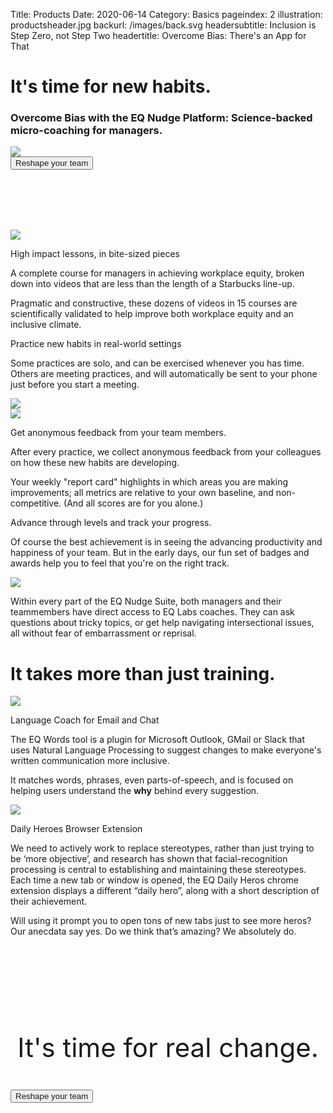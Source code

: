 Title: Products
Date: 2020-06-14
Category: Basics
pageindex: 2
illustration: productsheader.jpg
backurl: /images/back.svg
headersubtitle: Inclusion is Step Zero, not Step Two
headertitle: Overcome Bias: There's an App for That

<a name="nudge"></a>
<div class="row mt-4 mb-5 align-items-end">
    <div class="col-lg-4"><h1 class="main-title">It's time for new habits.</h1></div>
    <div class="offset-lg-2 col-lg-6"><h3>Overcome Bias with the EQ Nudge Platform: Science-backed micro-coaching for managers.</h3></div>
</div>

<div class="row">
<img src="/images/eqsuite.webp"/>
</div>

<div class="row mt-5 mb-5">
    <div class="col">
        <div class="form-group text-center">
            <button class="orange-button" data-toggle="modal" data-target="#exampleModalCenter" style="float: none; margin-left: 0;">
                <a>Reshape your team</a>
            </button>
        </div>
    </div>
</div>

<div class="row" style="padding-top: 6rem;">
    <div class="offset-lg-2 col-lg-4">
        <img src="/images/lessons-screenshots_430w.webp"/>
    </div>  
    <div class="col-lg-4 mt-5">
        <p class="tertiary-title">High impact lessons, in bite-sized pieces</p>
        <p>A complete course for managers in achieving workplace equity, broken down into videos that are less than the length of a Starbucks line-up.</p>
        <p>Pragmatic and constructive, these dozens of videos in 15 courses are scientifically validated to help improve both workplace equity and an inclusive climate.</p>
    </div>
</div>

<div class="row align-items-center">
    <div class="offset-lg-2 col-lg-4">
        <p class="tertiary-title">Practice new habits in real-world settings</p>
        <p>Some practices are solo, and can be exercised whenever you has time. Others are meeting practices, and will automatically be sent to your phone just before you start a meeting. </p>
    </div>
    <div class="col-lg-4">
        <img src="/images/practices-screenshots_430w.webp"/>
    </div>  
</div>

<div class="row" >
    <div class="offset-lg-2 col-lg-4">
        <img src="/images/feedback-screenshot_360w.webp"/>
    </div>  
    <div class="col-lg-4 mt-5">
        <p class="tertiary-title">Get anonymous feedback from your team members.</p>
        <p>After every practice, we collect anonymous feedback from your colleagues on how these new habits are developing.</p>
        <p>Your weekly "report card" highlights in which areas you are making improvements; all metrics are relative to your own baseline, and non-competitive. (And all scores are for you alone.)</p>
    </div>
</div>

<div class="row align-items-center">
    <div class="offset-lg-2 col-lg-4">
        <p class="tertiary-title">Advance through levels and track your progress.</p>
        <p>Of course the best achievement is in seeing the advancing productivity and happiness of your team. But in the early days, our fun set of badges and awards help you to feel that you're on the right track.</p>
    </div>
    <div class="col-lg-4">
        <img src="/images/progress-screenshots_430w.webp"/>
    </div>  
</div>


Within every part of the EQ Nudge Suite, both managers and their teammembers have direct access to EQ Labs coaches. They can ask questions about tricky topics, or get help navigating intersectional issues, all without fear of embarrassment or reprisal.

<div class="row mt-5">
<div class="col-lg-5">
    <h1 class="main-title">It takes more than just training.</h1>
    </div>
</div>

<a name="words"> </a>
<div class="row align-items-center">
    <div class="col-lg-6 text-center">
        <img src="/images/macbookpro-eqword_650w.webp"/>
    </div>
    <div class="col-lg-6">
        <p class="tertiary-title">Language Coach for Email and Chat</p>
        <p>The EQ Words tool is a plugin for Microsoft Outlook, GMail or Slack that uses Natural Language Processing to suggest changes to make everyone's written communication more inclusive.</p>
        <p>It matches words, phrases, even parts-of-speech, and is focused on helping users understand the <b>why</b> behind every suggestion.</p>
    </div>  
</div>

<a name="daily"> </a>
<div class="row align-items-center mt-1">
    <div class="col-lg-6 text-center">
        <img src="/images/eqdaily-inventor_500w.webp"/>
    </div>
    <div class="col-lg-6">
        <p class="tertiary-title">Daily Heroes Browser Extension</p>
        <p>We need to actively work to replace stereotypes, rather than just trying to be ‘more objective’, and research has shown that facial-recognition processing is central to establishing and maintaining these stereotypes.
Each time a new tab or window is opened, the EQ Daily Heros chrome extension displays a different “daily hero”, along with a short description of their achievement.</p>
<p>Will using it prompt you to open tons of new tabs just to see more heros? Our anecdata say yes. Do we think that’s amazing? We absolutely do.</p>
    </div>  
</div>

<div class="row justify-content-center text-center" style="padding-top: 6rem;">
<div class="col">
    <p class="tertiary-title" style="font-size: 3em; text-align: center;">It's time for real change.</p>
    </div>
</div>

<div class="row mt-5 mb-5" style="padding-bottom: 6rem;">
    <div class="col">
        <div class="form-group text-center">
            <button class="orange-button" data-toggle="modal" data-target="#exampleModalCenter" style="float: none; margin-left: 0;">
                <a>Reshape your team</a>
            </button>
        </div>
    </div>
</div>